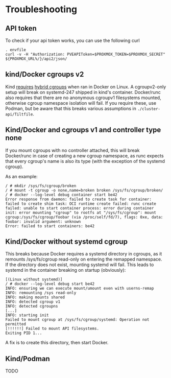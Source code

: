 # Troubleshooting

## API token
To check if your api token works, you can use the following curl
```
. envfile
curl -v -H "Authorization: PVEAPIToken=$PROXMOX_TOKEN=$PROXMOX_SECRET" ${PROXMOX_URL%/}/api2/json/
```
## kind/Docker cgroups v2
Kind [requires](https://serverfault.com/questions/1053187/systemd-fails-to-run-in-a-docker-container-when-using-cgroupv2-cgroupns-priva/1054414#1054414)
[hybrid cgroups](https://github.com/systemd/systemd/blob/main/docs/CGROUP_DELEGATION.md)
when ran in Docker on Linux. A cgroupv2-only setup will break on
systemd-247 shipped in kind's container. Docker/runc also requires that there
are no anonymous cgroupv1 filesystems mounted, otherwise cgroup namespace
isolation will fail. If you require these, use Podman, but be aware that this
breaks various assumptions in `./cluster-api/Tiltfile`.

## Kind/Docker and cgroups v1 and controller type none
If you mount cgroups with no controller attached, this will break Docker/runc
in case of creating a new cgroup namespace, as runc expects that every cgroup's
name is also its type (with the exception of the systemd cgroup).

As an example:
```
/ # mkdir /sys/fs/cgroup/broken
/ # mount -t cgroup -o none,name=broken broken /sys/fs/cgroup/broken/
/ # docker --log-level debug container start be42
Error response from daemon: failed to create task for container: failed to create shim task: OCI runtime create failed: runc create failed: unable to start container process: error during container init: error mounting "cgroup" to rootfs at "/sys/fs/cgroup": mount cgroup:/sys/fs/cgroup/foobar (via /proc/self/fd/7), flags: 0xe, data: foobar: invalid argument: unknown
Error: failed to start containers: be42
```

## Kind/Docker without systemd cgroup
This breaks because Docker requires a systemd directory in cgroups, as it
remounts /sys/fs/cgroup read-only on entering the remapped namespace. If the
directory does not exist, mounting systemd will fail. This leads to systemd
in the container breaking on startup (obviously):
```
[(Linux without systemd)]
/ # docker --log-level debug start be42
INFO: ensuring we can execute mount/umount even with userns-remap
INFO: remounting /sys read-only
INFO: making mounts shared
INFO: detected cgroup v1
INFO: detected cgroupns
[...]
INFO: starting init
Failed to mount cgroup at /sys/fs/cgroup/systemd: Operation not permitted
[!!!!!!] Failed to mount API filesystems.
Exiting PID 1...
```

A fix is to create this directory, then start Docker.

## Kind/Podman
TODO
